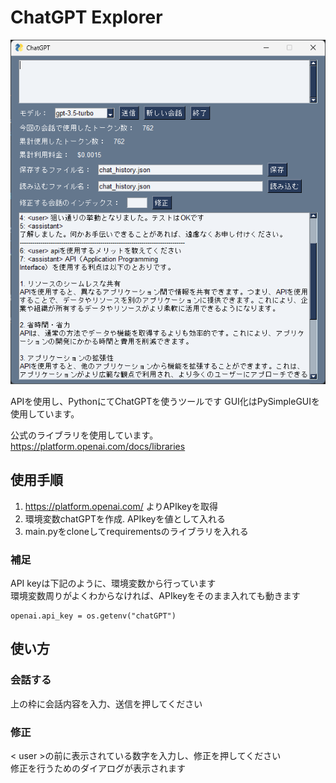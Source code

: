 # ChatGPT Explorer
![ss](ss.png)

APIを使用し、PythonにてChatGPTを使うツールです
GUI化はPySimpleGUIを使用しています。

公式のライブラリを使用しています。
https://platform.openai.com/docs/libraries

## 使用手順
1. https://platform.openai.com/  よりAPIkeyを取得
2. 環境変数chatGPTを作成. APIkeyを値として入れる 
3. main.pyをcloneしてrequirementsのライブラリを入れる

### 補足 
API keyは下記のように、環境変数から行っています  
環境変数周りがよくわからなければ、APIkeyをそのまま入れても動きます

    openai.api_key = os.getenv("chatGPT")
## 使い方
### 会話する
上の枠に会話内容を入力、送信を押してください
### 修正
< user >の前に表示されている数字を入力し、修正を押してください  
修正を行うためのダイアログが表示されます
